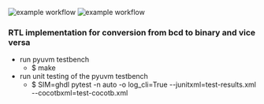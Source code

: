 ![example workflow](https://github.com/npatsiatzis/bcd_bin_conv/actions/workflows/regression_pyuvm_bin_2_bcd.yml/badge.svg)
![example workflow](https://github.com/npatsiatzis/bcd_bin_conv/actions/workflows/coverage_pyuvm_bin_2_bcd.yml/badge.svg)

### RTL implementation for conversion from bcd to binary and vice versa


- run pyuvm testbench
    - $ make
- run unit testing of the pyuvm testbench
    - $  SIM=ghdl pytest -n auto -o log_cli=True --junitxml=test-results.xml --cocotbxml=test-cocotb.xml

